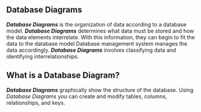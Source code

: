 ## Database Diagrams
**_Database Diagrams_** is the organization of data according to a database model. **_Database Diagrams_** determines what data must be stored and how the data elements interrelate. With this information, they can begin to fit the data to the database model.Database management system manages the data accordingly. **_Database Diagrams_** involves classifying data and identifying interrelationships. 

## What is a Database Diagram?
**_Database Diagrams_** graphically show the structure of the database. Using _Database Diagrams_ you can create and modify tables, columns, relationships, and keys.
